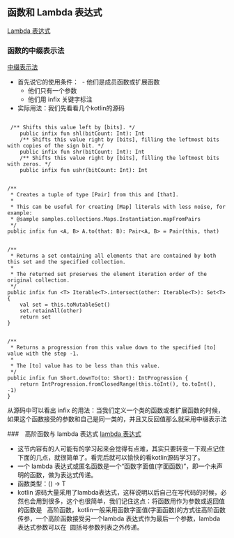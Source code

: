 ## 函数和 Lambda 表达式
[Lambda 表达式](http://www.yiibai.com/kotlin/lambdas.html)
### 函数的中缀表示法
[中缀表示法](http://www.yiibai.com/kotlin/functions.html)
- 首先说它的使用条件：
  - 他们是成员函数或扩展函数
  - 他们只有一个参数
  - 他们用 infix 关键字标注
- 实际用法：我们先看看几个kotlin的源码


```

 /** Shifts this value left by [bits]. */
    public infix fun shl(bitCount: Int): Int
    /** Shifts this value right by [bits], filling the leftmost bits with copies of the sign bit. */
    public infix fun shr(bitCount: Int): Int
    /** Shifts this value right by [bits], filling the leftmost bits with zeros. */
    public infix fun ushr(bitCount: Int): Int


/**
 * Creates a tuple of type [Pair] from this and [that].
 *
 * This can be useful for creating [Map] literals with less noise, for example:
 * @sample samples.collections.Maps.Instantiation.mapFromPairs
 */
public infix fun <A, B> A.to(that: B): Pair<A, B> = Pair(this, that)


/**
 * Returns a set containing all elements that are contained by both this set and the specified collection.
 * 
 * The returned set preserves the element iteration order of the original collection.
 */
public infix fun <T> Iterable<T>.intersect(other: Iterable<T>): Set<T> {
    val set = this.toMutableSet()
    set.retainAll(other)
    return set
}


/**
 * Returns a progression from this value down to the specified [to] value with the step -1.
 * 
 * The [to] value has to be less than this value.
 */
public infix fun Short.downTo(to: Short): IntProgression {
    return IntProgression.fromClosedRange(this.toInt(), to.toInt(), -1)
}

````

从源码中可以看出 infix 的用法：当我们定义一个类的函数或者扩展函数的时候，如果这个函数接受的参数和自己是同一类的，并且又反回值那么就采用中缀表示法

###　高阶函数与 lambda 表达式
[lambda 表达式](http://www.yiibai.com/kotlin/object-declarations.html)
- 这节内容有的人可能有的学习起来会觉得有点难，其实只要转变一下观点记住下面的几点，就很简单了。看完后就可以愉快的看kotlin源码学习了。
- 一个 lambda 表达式或匿名函数是一个“函数字面值(字面函数)”，即一个未声明的函数，做为表达式传递。
- 函数类型：() -> T
- kotlin 源码大量采用了lambda表达式，这样说明以后自己在写代码的时候，必然也会用到很多，这个也很简单，我们记住这点：将函数用作为参数或返回值的函数是   高阶函数，kotlin一般采用函数字面值(字面函数)的方式往高阶函数传参，一个高阶函数接受另一个lambda 表达式作为最后一个参数，lambda 表达式参数可以在
  圆括号参数列表之外传递。

